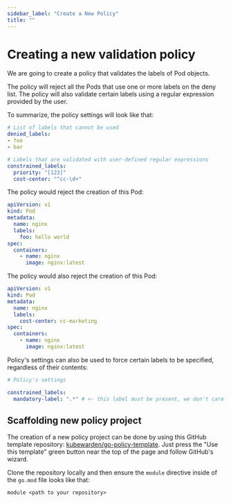 ```yaml
---
sidebar_label: "Create a New Policy"
title: ""
---
```


<head>
  <link rel="canonical" href="https://docs.kubewarden.io/writing-policies/go/scaffold"/>
</head>

# Creating a new validation policy

We are going to create a policy that validates the labels of Pod
objects.

The policy will reject all the Pods that use one or more labels on the deny list.
The policy will also validate certain labels using a regular expression
provided by the user.

To summarize, the policy settings will look like that:

```yaml
# List of labels that cannot be used
denied_labels:
- foo
- bar

# Labels that are validated with user-defined regular expressions
constrained_labels:
  priority: "[123]"
  cost-center: "^cc-\d+"
```

The policy would reject the creation of this Pod:

```yaml
apiVersion: v1
kind: Pod
metadata:
  name: nginx
  labels:
    foo: hello world
spec:
  containers:
    - name: nginx
      image: nginx:latest
```

The policy would also reject the creation of this Pod:

```yaml
apiVersion: v1
kind: Pod
metadata:
  name: nginx
  labels:
    cost-center: cc-marketing
spec:
  containers:
    - name: nginx
      image: nginx:latest
```

Policy's settings can also be used to force certain labels to be specified,
regardless of their contents:

```yaml
# Policy's settings

constrained_labels:
  mandatory-label: ".*" # <- this label must be present, we don't care about its value
```

## Scaffolding new policy project

The creation of a new policy project can be done by using this GitHub
template repository: [kubewarden/go-policy-template](https://github.com/kubewarden/go-policy-template).
Just press the "Use  this template" green button near the top of the page
and follow GitHub's wizard.

Clone the repository locally and then ensure the `module` directive inside
of the `go.mod` file looks like that:

```go-mod
module <path to your repository>
```
